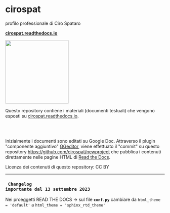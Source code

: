 # cirospat

profilo professionale di Ciro Spataro

[**cirospat.readthedocs.io**](http://cirospat.readthedocs.io)  
<p><img class="imageLeft" style="width: 200px; " src="https://cirospat.readthedocs.io/it/latest/_static/cirospat.jpg"></p>

Questo repository contiene i materiali (documenti testuali) che vengono esposti su [cirospat.readthedocs.io](http://cirospat.readthedocs.io). 

<br></br>
  
Inizialmente i documenti sono editati su Google Doc. Attraverso il plugin "componente aggiuntivo" [GGeditor](http://googledocs.readthedocs.io), viene effettuato il "commit" su questo repository https://github.com/cirospat/newproject che pubblica i contenuti direttamente nelle pagine HTML di [Read the Docs](https://readthedocs.org/).

Licenza dei contenuti di questo repository: CC BY


***
### <code> Changelog importante dal 13 settembre 2023 </code>
Nei proeggetti READ THE DOCS -> sul file  **`conf.py`** cambiare da   `html_theme = 'default'`  a     `html_theme = 'sphinx_rtd_theme'`

